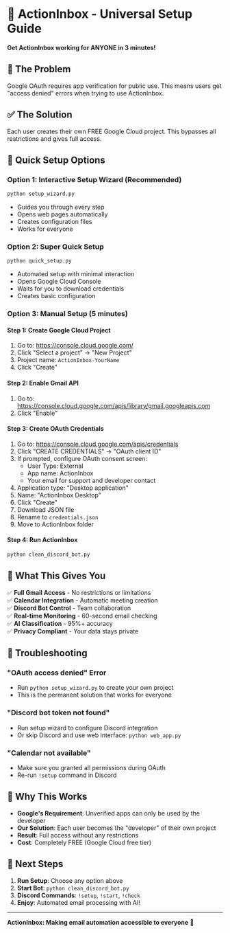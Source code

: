 # 🚀 ActionInbox - Universal Setup Guide

**Get ActionInbox working for ANYONE in 3 minutes!**

## 🎯 The Problem
Google OAuth requires app verification for public use. This means users get "access denied" errors when trying to use ActionInbox.

## ✅ The Solution
Each user creates their own FREE Google Cloud project. This bypasses all restrictions and gives full access.

## 🚀 Quick Setup Options

### Option 1: Interactive Setup Wizard (Recommended)
```bash
python setup_wizard.py
```
- Guides you through every step
- Opens web pages automatically
- Creates configuration files
- Works for everyone

### Option 2: Super Quick Setup
```bash
python quick_setup.py
```
- Automated setup with minimal interaction
- Opens Google Cloud Console
- Waits for you to download credentials
- Creates basic configuration

### Option 3: Manual Setup (5 minutes)

#### Step 1: Create Google Cloud Project
1. Go to: https://console.cloud.google.com/
2. Click "Select a project" → "New Project"
3. Project name: `ActionInbox-YourName`
4. Click "Create"

#### Step 2: Enable Gmail API
1. Go to: https://console.cloud.google.com/apis/library/gmail.googleapis.com
2. Click "Enable"

#### Step 3: Create OAuth Credentials
1. Go to: https://console.cloud.google.com/apis/credentials
2. Click "CREATE CREDENTIALS" → "OAuth client ID"
3. If prompted, configure OAuth consent screen:
   - User Type: External
   - App name: ActionInbox
   - Your email for support and developer contact
4. Application type: "Desktop application"
5. Name: "ActionInbox Desktop"
6. Click "Create"
7. Download JSON file
8. Rename to `credentials.json`
9. Move to ActionInbox folder

#### Step 4: Run ActionInbox
```bash
python clean_discord_bot.py
```

## 🎉 What This Gives You

✅ **Full Gmail Access** - No restrictions or limitations  
✅ **Calendar Integration** - Automatic meeting creation  
✅ **Discord Bot Control** - Team collaboration  
✅ **Real-time Monitoring** - 60-second email checking  
✅ **AI Classification** - 95%+ accuracy  
✅ **Privacy Compliant** - Your data stays private  

## 🔧 Troubleshooting

### "OAuth access denied" Error
- Run `python setup_wizard.py` to create your own project
- This is the permanent solution that works for everyone

### "Discord bot token not found"
- Run setup wizard to configure Discord integration
- Or skip Discord and use web interface: `python web_app.py`

### "Calendar not available"
- Make sure you granted all permissions during OAuth
- Re-run `!setup` command in Discord

## 🌟 Why This Works

- **Google's Requirement**: Unverified apps can only be used by the developer
- **Our Solution**: Each user becomes the "developer" of their own project
- **Result**: Full access without any restrictions
- **Cost**: Completely FREE (Google Cloud free tier)

## 🚀 Next Steps

1. **Run Setup**: Choose any option above
2. **Start Bot**: `python clean_discord_bot.py`
3. **Discord Commands**: `!setup`, `!start`, `!check`
4. **Enjoy**: Automated email processing with AI!

---

**ActionInbox: Making email automation accessible to everyone** 🚀